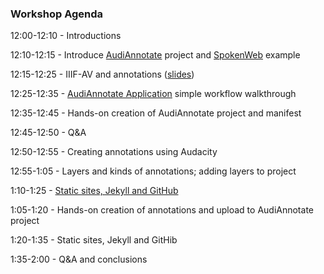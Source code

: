 ### Workshop Agenda 

12:00-12:10 - Introductions

12:10-12:15 - Introduce [AudiAnnotate](https://github.com/hipstas/audi-annotate) project and [SpokenWeb](https://spokenweb.ca/) example

12:15-12:25 - IIIF-AV and annotations ([slides](https://drive.google.com/open?id=1bPyC3wJVm2q9KAig-07OBNRFlhGKS23o5Mq47jDkASg))

12:25-12:35 - [AudiAnnotate Application](http://audiannotate.brumfieldlabs.com/) simple workflow walkthrough

12:35-12:45 - Hands-on creation of AudiAnnotate project and manifest

12:45-12:50  - Q&A

12:50-12:55 - Creating annotations using Audacity

12:55-1:05 - Layers and kinds of annotations; adding layers to project

1:10-1:25 - [Static sites, Jekyll and GitHub](https://programminghistorian.org/en/lessons/building-static-sites-with-jekyll-github-pages) 

1:05-1:20 - Hands-on creation of annotations and upload to AudiAnnotate project 

1:20-1:35 - Static sites, Jekyll and GitHib

1:35-2:00 - Q&A and conclusions


